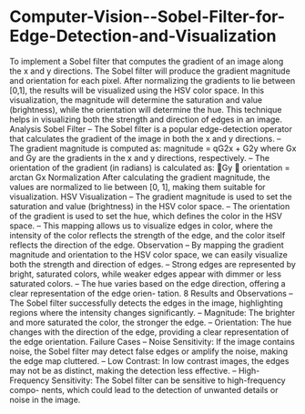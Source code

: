# Computer-Vision--Sobel-Filter-for-Edge-Detection-and-Visualization

To implement a Sobel filter that computes the gradient of an image along the x and y directions. The Sobel filter will produce the gradient magnitude and orientation for each pixel. After normalizing the gradients to lie between [0,1], the results will be visualized using the HSV color space. In this visualization, the magnitude will determine the saturation and value (brightness), while the orientation will determine the hue. This technique helps in visualizing both the strength and direction of edges in an image.
Analysis Sobel Filter
– The Sobel filter is a popular edge-detection operator that calculates the gradient of the image in both the x and y directions.
– The gradient magnitude is computed as:
magnitude = qG2x + G2y
where Gx and Gy are the gradients in the x and y directions, respectively.
– The orientation of the gradient (in radians) is calculated as:
Gy  orientation = arctan Gx
Normalization
After calculating the gradient magnitude, the values are normalized to lie between [0, 1], making them suitable for visualization.
HSV Visualization
– The gradient magnitude is used to set the saturation and value (brightness) in the HSV color space.
– The orientation of the gradient is used to set the hue, which defines the color in the HSV space.
– This mapping allows us to visualize edges in color, where the intensity of the color reflects the strength of the edge, and the color itself reflects the direction of the edge.
Observation
– By mapping the gradient magnitude and orientation to the HSV color space, we can easily visualize both the strength and direction of edges.
– Strong edges are represented by bright, saturated colors, while weaker edges appear with dimmer or less saturated colors.
– The hue varies based on the edge direction, offering a clear representation of the edge orien- tation.
 8
Results and Observations
– The Sobel filter successfully detects the edges in the image, highlighting regions where the intensity changes significantly.
– Magnitude: The brighter and more saturated the color, the stronger the edge.
– Orientation: The hue changes with the direction of the edge, providing a clear representation
of the edge orientation.
Failure Cases
– Noise Sensitivity: If the image contains noise, the Sobel filter may detect false edges or amplify the noise, making the edge map cluttered.
– Low Contrast: In low contrast images, the edges may not be as distinct, making the detection less effective.
– High-Frequency Sensitivity: The Sobel filter can be sensitive to high-frequency compo- nents, which could lead to the detection of unwanted details or noise in the image.
